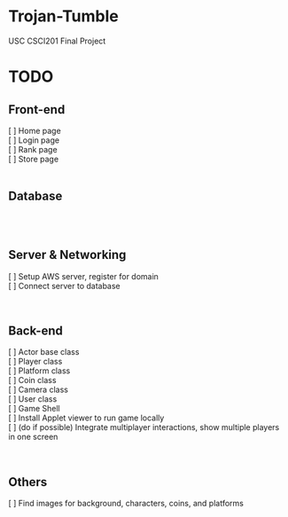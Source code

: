 # Trojan-Tumble
USC CSCI201 Final Project

**TODO**
========

## **Front-end**<br>
[ ] Home page<br>
[ ] Login page<br>
[ ] Rank page<br>
[ ] Store page<br>
<br>

## **Database**<br>
<br>
<br>

## **Server & Networking**<br>
[ ] Setup AWS server, register for domain<br>
[ ] Connect server to database<br>

<br>

## **Back-end**<br>
[ ] Actor base class<br>
[ ] Player class<br>
[ ] Platform class<br>
[ ] Coin class<br>
[ ] Camera class<br>
[ ] User class<br>
[ ] Game Shell<br>
[ ] Install Applet viewer to run game locally<br>
[ ] (do if possible) Integrate multiplayer interactions, show multiple players in one screen<br>

<br>

## **Others**<br> 
[ ] Find images for background, characters, coins, and platforms<br>